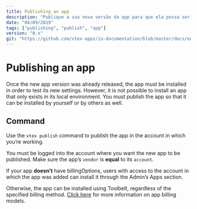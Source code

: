 ```yaml
---
title: Publishing an app
description: "Publique a sua nova versão da app para que ela possa ser instalada e testada por você e outros usuários."
date: "04/09/2019"
tags: ["publishing", "publish", "app"]
version: "0.x"
git: "https://github.com/vtex-apps/io-documentation/blob/master/docs/en/Recipes/store/creatingNewPage.md"
---
```


# Publishing an app

Once the new app version was already released, the app must be installed in order to test its new settings. However, it is not possible to install an app that only exists in its local environment. You must publish the app so that it can be installed by yourself or by others as well.

## Command

Use the `vtex publish` command to publish the app in the account in which you’re working.

<div class=“alert alert-warning”>
You must be logged into the account where you want the new app to be published. Make sure the app’s <code>vendor</code> is <b>equal</b> to its <code>account</code>.
</div>

If your app **doesn’t** have billingOptions, users with access to the account in which the app was added can install it through the Admin’s Apps section.

Otherwise, the app can be installed using Toolbelt, regardless of the specified billing method. [Click here](http://help.vtex.com/en/tutorial/app-pricing-models--2ZKBKxLe08Q6seA6sCi6o2) for more information on app billing models.
